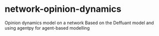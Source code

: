 # network-opinion-dynamics
Opinion dynamics model on a network
Based on the Deffuant model and using agentpy for agent-based modelling
